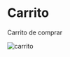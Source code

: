 # Carrito
Carrito de comprar

![carrito](https://user-images.githubusercontent.com/108100332/235732769-7f6eae04-a8a7-4323-b3a4-6c9a65f4e922.png)
